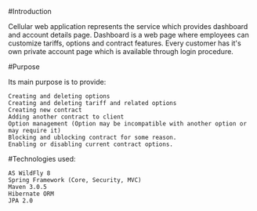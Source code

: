 #Introduction

Cellular web application represents the service which provides dashboard and account details page. Dashboard is a web page where employees can customize tariffs, options and contract features. Every customer has it's own private account page which is available through login procedure.

#Purpose

Its main purpose is to provide:

	Creating and deleting options
	Creating and deleting tariff and related options
	Creating new contract
	Adding another contract to client
	Option management (Option may be incompatible with another option or may require it)
	Blocking and ublocking contract for some reason.
	Enabling or disabling current contract options.
	
#Technologies used:

	AS WildFly 8
	Spring Framework (Core, Security, MVC)
	Maven 3.0.5
	Hibernate ORM
	JPA 2.0
